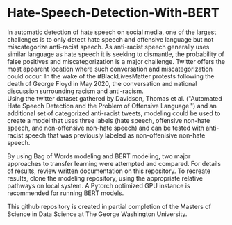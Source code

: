 # Hate-Speech-Detection-With-BERT
In automatic detection of hate speech on social media, one of the largest challenges is to only detect hate speech and offensive language but not miscategorize anti-racist speech. As anti-racist speech generally uses similar language as hate speech it is seeking to dismantle, the probability of false positives and miscategorization is a major challenge. Twitter offers the most apparent location where such conversation and miscategorization could occur. 
In the wake of the #BlackLivesMatter protests following the death of George Floyd in May 2020, the conversation and national discussion surrounding racism and anti-racism.  
Using the twitter dataset gathered by Davidson, Thomas et al. ("Automated Hate Speech Detection and the Problem of Offensive Language.") and an additional set of categorized anti-racist tweets, modeling could be used to create a model that uses three labels (hate speech, offensive non-hate speech, and non-offensive non-hate speech) and can be tested with anti-racist speech that was previously labeled as non-offenisive non-hate speech. 

By using Bag of Words modeling and BERT modeling, two major approaches to transfer learning were attempted and compared. 
For details of results, review written documentation on this repository. 
To recreate results, clone the modeling repository, using the appropriate relative pathways on local system. A Pytorch optimized GPU instance is recommended for running BERT models. 

This github repository is created in partial completion of the Masters of Science in Data Science at The George Washington University. 
